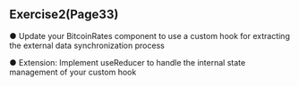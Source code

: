## Exercise2(Page33)

● Update your BitcoinRates component to use a custom hook
for extracting the external data synchronization process

● Extension: Implement useReducer to handle the internal
state management of your custom hook